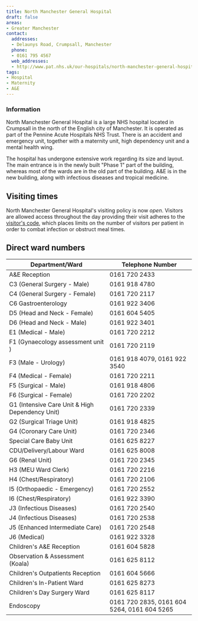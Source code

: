 ```yaml
---
title: North Manchester General Hospital
draft: false
areas:
- Greater Manchester
contact:
  addresses:
  - Delaunys Road, Crumpsall, Manchester
  phone:
  - 0161 795 4567
  web_addresses:
  - http://www.pat.nhs.uk/our-hospitals/north-manchester-general-hospital/
tags:
- Hospital
- Maternity
- A&E
---
```


### Information

North Manchester General Hospital is a large NHS hospital located in Crumpsall
in the north of the English city of Manchester. It is operated as part of the
Pennine Acute Hospitals NHS Trust. There is an accident and emergency unit,
together with a maternity unit, high dependency unit and a mental health wing.

The hospital has undergone extensive work regarding its size and layout. The
main entrance is in the newly built "Phase 1" part of the building, whereas
most of the wards are in the old part of the building. A&E is in the new
building, along with infectious diseases and tropical medicine.

## Visiting times

North Manchester General Hospital's visiting policy is now *open*. Visitors
are allowed access throughout the day providing their visit adheres to the
[visitor's code](http://www.pat.nhs.uk/patients-and-visitors/Bedside%20booklet.PDF),
which places limits on the number of visitors per patient in order to
combat infection or obstruct meal times.

## Direct ward numbers

| Department/Ward                                 | Telephone Number                            |
| ---------------                                 | ----------------                            |
| A&E Reception                                   | 0161 720 2433                               |
| C3 (General Surgery - Male)                     | 0161 918 4780                               |
| C4 (General Surgery - Female)                   | 0161 720 2117                               |
| C6 Gastroenterology                             | 0161 922 3406                               |
| D5 (Head and Neck - Female)                     | 0161 604 5405                               |
| D6 (Head and Neck - Male)                       | 0161 922 3401                               |
| E1 (Medical - Male)                             | 0161 720 2212                               |
| F1 (Gynaecology assessment unit )               | 0161 720 2119                               |
| F3 (Male - Urology)                             | 0161 918 4079, 0161 922 3540                |
| F4 (Medical - Female)                           | 0161 720 2211                               |
| F5 (Surgical - Male)                            | 0161 918 4806                               |
| F6 (Surgical - Female)                          | 0161 720 2202                               |
| G1 (Intensive Care Unit & High Dependency Unit) | 0161 720 2339                               |
| G2 (Surgical Triage Unit)                       | 0161 918 4825                               |
| G4 (Coronary Care Unit)                         | 0161 720 2346                               |
| Special Care Baby Unit                          | 0161 625 8227                               |
| CDU/Delivery/Labour Ward                        | 0161 625 8008                               |
| G6 (Renal Unit)                                 | 0161 720 2345                               |
| H3 (MEU Ward Clerk)                             | 0161 720 2216                               |
| H4 (Chest/Respiratory)                          | 0161 720 2106                               |
| I5 (Orthopaedic - Emergency)                    | 0161 720 2552                               |
| I6 (Chest/Respiratory)                          | 0161 922 3390                               |
| J3 (Infectious Diseases)                        | 0161 720 2540                               |
| J4 (Infectious Diseases)                        | 0161 720 2538                               |
| J5 (Enhanced Intermediate Care)                 | 0161 720 2548                               |
| J6 (Medical)                                    | 0161 922 3328                               |
| Children's A&E Reception                        | 0161 604 5828                               |
| Observation & Assessment (Koala)                | 0161 625 8112                               |
| Children's Outpatients Reception                | 0161 604 5666                               |
| Children's In-Patient Ward                      | 0161 625 8273                               |
| Children's Day Surgery Ward                     | 0161 625 8117                               |
| Endoscopy                                       | 0161 720 2835, 0161 604 5264, 0161 604 5265 |
